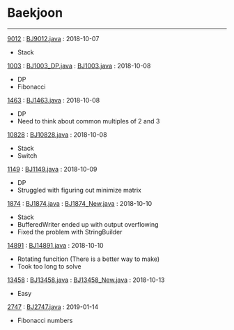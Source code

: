 # Baekjoon
-----
[9012](https://boj.kr/9012) : [BJ9012.java](src/BJ9012.java) : 2018-10-07

- Stack

[1003](https://boj.kr/1003) :
[BJ1003_DP.java](src/BJ1003_DP.java) :
[BJ1003.java](src/BJ1003.java) :
2018-10-08

- DP
- Fibonacci


[1463](http://boj.kr/1463) :
[BJ1463.java](src/BJ1463.java) :
2018-10-08

- DP
- Need to think about common multiples of 2 and 3


[10828](http://boj.kr/10828) :
[BJ10828.java](src/BJ10828.java) :
2018-10-08

- Stack
- Switch

[1149](http://boj.kr/1149) :
[BJ1149.java](src/BJ1149.java) :
2018-10-09

- DP
- Struggled with figuring out minimize matrix

[1874](http://boj.kr/1874) :
[BJ1874.java](src/BJ1874.java) :
[BJ1874_New.java](src/BJ1874_New.java) :
2018-10-10

- Stack
- BufferedWriter ended up with output overflowing
- Fixed the problem with StringBuilder


[14891](http://boj.kr/14891) :
[BJ14891.java](src/BJ14891.java) :
2018-10-10

- Rotating funcition (There is a better way to make)
- Took too long to solve


[13458](http://boj.kr/13458) :
[BJ13458.java](src/BJ13458.java) :
[BJ13458_New.java](src/BJ13458_New.java) :
2018-10-13

- Easy

[2747](http://boj.kr/2747) :
[BJ2747.java](src/BJ2747.java) :
2019-01-14

- Fibonacci numbers